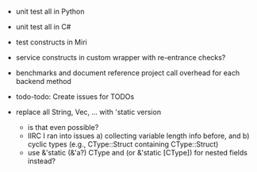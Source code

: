 

- unit test all in Python
- unit test all in C#
- test constructs in Miri
- service constructs in custom wrapper with re-entrance checks?
- benchmarks and document reference project call overhead for each backend method



- todo-todo: Create issues for TODOs
  
- replace all String, Vec, ... with 'static version
    - is that even possible? 
    - IIRC I ran into issues a) collecting variable length info before, and b) cyclic types (e.g., CType::Struct containing CType::Struct)
    - use &'static (&'a?) CType and <const N: usize> (or &'static [CType]) for nested fields instead?


